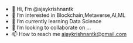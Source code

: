 - 👋 Hi, I’m @ajaykrishnantk
- 👀 I’m interested in Blockchain,Metaverse,AI,ML
- 🌱 I’m currently learning Data Science
- 💞️ I’m looking to collaborate on ...
- 📫 How to reach me ajaykrishnantk@gmail.com

<!---
ajaykrishnantk/ajaykrishnantk is a ✨ special ✨ repository because its `README.md` (this file) appears on your GitHub profile.
You can click the Preview link to take a look at your changes.
--->
